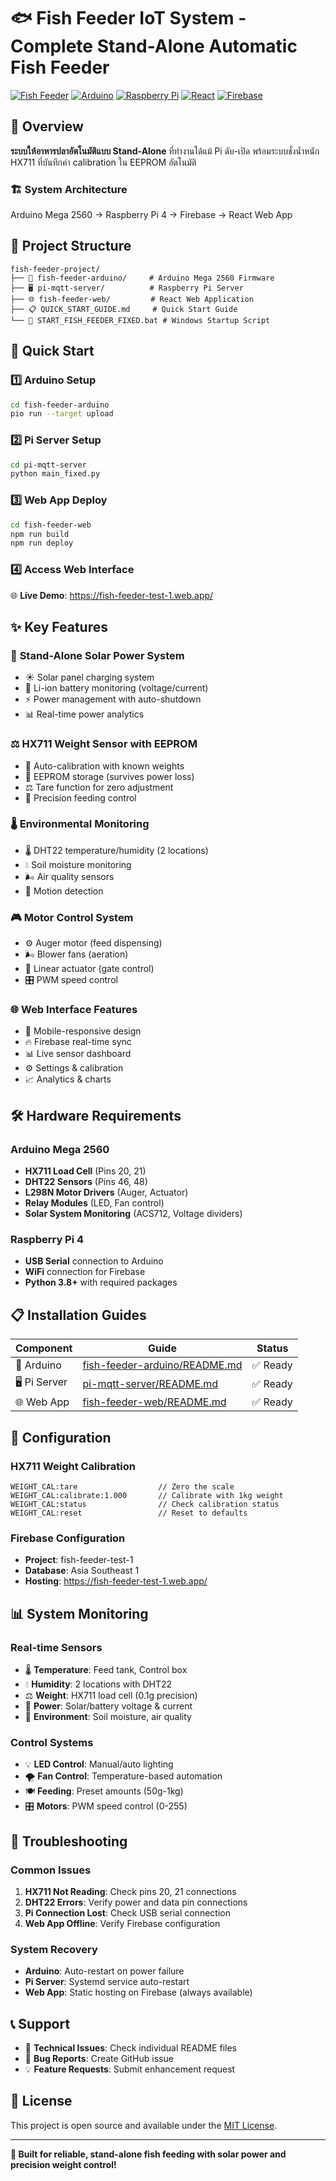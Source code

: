 # 🐟 Fish Feeder IoT System - Complete Stand-Alone Automatic Fish Feeder

[![Fish Feeder](https://img.shields.io/badge/Fish%20Feeder-IoT%20System-blue.svg)](https://fish-feeder-test-1.web.app/)
[![Arduino](https://img.shields.io/badge/Arduino-Mega%202560-green.svg)](https://www.arduino.cc/)
[![Raspberry Pi](https://img.shields.io/badge/Raspberry%20Pi-4-red.svg)](https://www.raspberrypi.org/)
[![React](https://img.shields.io/badge/React-18.3.1-blue.svg)](https://reactjs.org/)
[![Firebase](https://img.shields.io/badge/Firebase-11.9.1-orange.svg)](https://firebase.google.com/)

## 🌟 Overview

**ระบบให้อาหารปลาอัตโนมัติแบบ Stand-Alone** ที่ทำงานได้แม้ Pi ดับ-เปิด พร้อมระบบชั่งน้ำหนัก HX711 ที่บันทึกค่า calibration ใน EEPROM อัตโนมัติ

### 🏗️ System Architecture

Arduino Mega 2560 → Raspberry Pi 4 → Firebase → React Web App

## 📂 Project Structure

```
fish-feeder-project/
├── 🔌 fish-feeder-arduino/     # Arduino Mega 2560 Firmware
├── 🖥️ pi-mqtt-server/          # Raspberry Pi Server
├── 🌐 fish-feeder-web/         # React Web Application  
├── 📋 QUICK_START_GUIDE.md     # Quick Start Guide
└── 🚀 START_FISH_FEEDER_FIXED.bat # Windows Startup Script
```

## 🚀 Quick Start

### 1️⃣ **Arduino Setup**
```bash
cd fish-feeder-arduino
pio run --target upload
```

### 2️⃣ **Pi Server Setup**
```bash
cd pi-mqtt-server
python main_fixed.py
```

### 3️⃣ **Web App Deploy**
```bash
cd fish-feeder-web
npm run build
npm run deploy
```

### 4️⃣ **Access Web Interface**
🌐 **Live Demo**: https://fish-feeder-test-1.web.app/

## ✨ Key Features

### 🔋 **Stand-Alone Solar Power System**
- ☀️ Solar panel charging system
- 🔋 Li-ion battery monitoring (voltage/current)
- ⚡ Power management with auto-shutdown
- 📊 Real-time power analytics

### ⚖️ **HX711 Weight Sensor with EEPROM**
- 🎯 Auto-calibration with known weights
- 💾 EEPROM storage (survives power loss)
- ⚖️ Tare function for zero adjustment
- 📏 Precision feeding control

### 🌡️ **Environmental Monitoring**
- 🌡️ DHT22 temperature/humidity (2 locations)
- 💧 Soil moisture monitoring
- 🌬️ Air quality sensors
- 📱 Motion detection

### 🎮 **Motor Control System**
- ⚙️ Auger motor (feed dispensing)
- 🌬️ Blower fans (aeration)
- 🔧 Linear actuator (gate control)
- 🎛️ PWM speed control

### 🌐 **Web Interface Features**
- 📱 Mobile-responsive design
- 🔥 Firebase real-time sync
- 📊 Live sensor dashboard
- ⚙️ Settings & calibration
- 📈 Analytics & charts

## 🛠️ Hardware Requirements

### Arduino Mega 2560
- **HX711 Load Cell** (Pins 20, 21)
- **DHT22 Sensors** (Pins 46, 48)
- **L298N Motor Drivers** (Auger, Actuator)
- **Relay Modules** (LED, Fan control)
- **Solar System Monitoring** (ACS712, Voltage dividers)

### Raspberry Pi 4
- **USB Serial** connection to Arduino
- **WiFi** connection for Firebase
- **Python 3.8+** with required packages

## 📋 Installation Guides

| Component | Guide | Status |
|-----------|-------|--------|
| 🔌 Arduino | [fish-feeder-arduino/README.md](fish-feeder-arduino/README.md) | ✅ Ready |
| 🖥️ Pi Server | [pi-mqtt-server/README.md](pi-mqtt-server/README.md) | ✅ Ready |
| 🌐 Web App | [fish-feeder-web/README.md](fish-feeder-web/README.md) | ✅ Ready |

## 🔧 Configuration

### HX711 Weight Calibration
```arduino
WEIGHT_CAL:tare                  // Zero the scale
WEIGHT_CAL:calibrate:1.000       // Calibrate with 1kg weight
WEIGHT_CAL:status                // Check calibration status
WEIGHT_CAL:reset                 // Reset to defaults
```

### Firebase Configuration
- **Project**: fish-feeder-test-1
- **Database**: Asia Southeast 1
- **Hosting**: https://fish-feeder-test-1.web.app/

## 📊 System Monitoring

### Real-time Sensors
- 🌡️ **Temperature**: Feed tank, Control box
- 💧 **Humidity**: 2 locations with DHT22
- ⚖️ **Weight**: HX711 load cell (0.1g precision)
- 🔋 **Power**: Solar/battery voltage & current
- 🌱 **Environment**: Soil moisture, air quality

### Control Systems
- 💡 **LED Control**: Manual/auto lighting
- 🌪️ **Fan Control**: Temperature-based automation
- 🍽️ **Feeding**: Preset amounts (50g-1kg)
- 🎛️ **Motors**: PWM speed control (0-255)

## 🚨 Troubleshooting

### Common Issues
1. **HX711 Not Reading**: Check pins 20, 21 connections
2. **DHT22 Errors**: Verify power and data pin connections
3. **Pi Connection Lost**: Check USB serial connection
4. **Web App Offline**: Verify Firebase configuration

### System Recovery
- **Arduino**: Auto-restart on power failure
- **Pi Server**: Systemd service auto-restart
- **Web App**: Static hosting on Firebase (always available)

## 📞 Support

- 📧 **Technical Issues**: Check individual README files
- 🐛 **Bug Reports**: Create GitHub issue
- 💡 **Feature Requests**: Submit enhancement request

## 📄 License

This project is open source and available under the [MIT License](LICENSE).

---

**🎯 Built for reliable, stand-alone fish feeding with solar power and precision weight control!**

